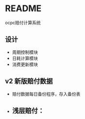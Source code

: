 # README

ocpc赔付计算系统

## 设计
- 周期控制模块
- 日耗计算模块
- 消费更新模块

## v2 新版赔付数据

- 赔付数据每日备份程序，存入备份表
- 浅层赔付：
    - 